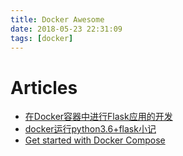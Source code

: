 ```yaml
---
title: Docker Awesome
date: 2018-05-23 22:31:09
tags: [docker]
---
```


# Articles
- [在Docker容器中进行Flask应用的开发](https://blog.csdn.net/liuchunming033/article/details/51940972)
- [docker运行python3.6+flask小记](https://www.cnblogs.com/xuanmanstein/p/7630606.html)
- [Get started with Docker Compose](https://docs.docker.com/compose/gettingstarted/)

<!-- more -->
